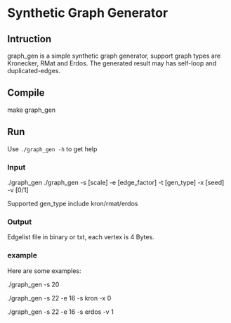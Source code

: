 # Synthetic Graph Generator

## Intruction
graph_gen is a simple synthetic graph generator, support graph types are Kronecker, RMat and Erdos.
The generated result may has self-loop and duplicated-edges.

## Compile
make graph_gen

## Run
Use ```./graph_gen -h``` to get help 

### Input
./graph_gen ./graph_gen -s [scale] -e [edge_factor] -t [gen_type] -x [seed] -v [0/1]

Supported gen_type include kron/rmat/erdos

### Output
Edgelist file in binary or txt, each vertex is 4 Bytes.

### example
Here are some examples:

./graph_gen -s 20

./graph_gen -s 22 -e 16 -s kron -x 0

./graph_gen -s 22 -e 16 -s erdos -v 1
